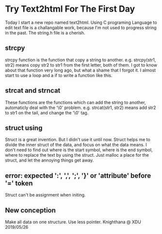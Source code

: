 
# Try Text2html For The First Day

  Today I start a new repo named text2html.
  Using C programing Language to edit text file is a challangable work, because I'm not used to progress string in the past. The string.h file is a cherish.
## strcpy
  strcpy function is the function that copy a string to another.
  e.g. strcpy(str1, str2) means copy str2 to str1 from the first letter, both of them.
  I got to know about that function very long ago, but what a shame that I forgot it. I almost start to use a loop and a if to write a function like this.
## strcat and strncat
  These functions are the functions which can add the string to another, automaticly deal with the '\0' problem.
  e.g. strcat(str1, str2) means add str2 to str1 on the tail, and change the '\0' tag.
## struct using
  Struct is a great invention. But I didn't use it until now.
  Struct helps me to divide the inner struct of the data, and focus on what the data means. I don't need to find out where is the start symbol, where is the end symbol, where to replace the text by using the struct.
  Just malloc a place for the struct, and let the annoying things get away.
## error: expected ':', ',', ';', '}' or '__attribute__' before '=' token
  Struct can't be assignment when initing. 
## New conception
  Make all data on one structure. Use less pointer.
Knighthana @ XDU
2019/05/26
